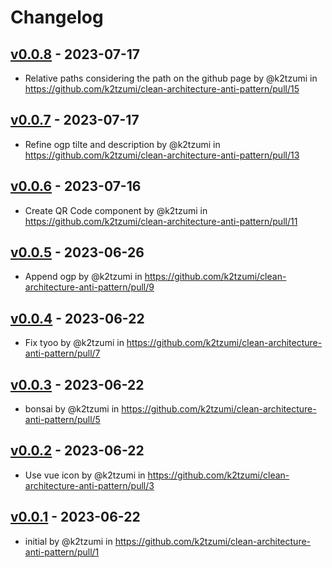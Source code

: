 # Changelog

## [v0.0.8](https://github.com/k2tzumi/clean-architecture-anti-pattern/compare/v0.0.7...v0.0.8) - 2023-07-17
- Relative paths considering the path on the github page by @k2tzumi in https://github.com/k2tzumi/clean-architecture-anti-pattern/pull/15

## [v0.0.7](https://github.com/k2tzumi/clean-architecture-anti-pattern/compare/v0.0.6...v0.0.7) - 2023-07-17
- Refine ogp tilte and description by @k2tzumi in https://github.com/k2tzumi/clean-architecture-anti-pattern/pull/13

## [v0.0.6](https://github.com/k2tzumi/clean-architecture-anti-pattern/compare/v0.0.5...v0.0.6) - 2023-07-16
- Create QR Code component by @k2tzumi in https://github.com/k2tzumi/clean-architecture-anti-pattern/pull/11

## [v0.0.5](https://github.com/k2tzumi/clean-architecture-anti-pattern/compare/v0.0.4...v0.0.5) - 2023-06-26
- Append ogp by @k2tzumi in https://github.com/k2tzumi/clean-architecture-anti-pattern/pull/9

## [v0.0.4](https://github.com/k2tzumi/clean-architecture-anti-pattern/compare/v0.0.3...v0.0.4) - 2023-06-22
- Fix tyoo by @k2tzumi in https://github.com/k2tzumi/clean-architecture-anti-pattern/pull/7

## [v0.0.3](https://github.com/k2tzumi/clean-architecture-anti-pattern/compare/v0.0.2...v0.0.3) - 2023-06-22
- bonsai by @k2tzumi in https://github.com/k2tzumi/clean-architecture-anti-pattern/pull/5

## [v0.0.2](https://github.com/k2tzumi/clean-architecture-anti-pattern/compare/v0.0.1...v0.0.2) - 2023-06-22
- Use vue icon by @k2tzumi in https://github.com/k2tzumi/clean-architecture-anti-pattern/pull/3

## [v0.0.1](https://github.com/k2tzumi/clean-architecture-anti-pattern/commits/v0.0.1) - 2023-06-22
- initial by @k2tzumi in https://github.com/k2tzumi/clean-architecture-anti-pattern/pull/1
